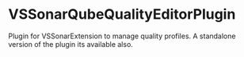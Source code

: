 VSSonarQubeQualityEditorPlugin
==============================

Plugin for VSSonarExtension to manage quality profiles. A standalone version of the plugin its available also.
